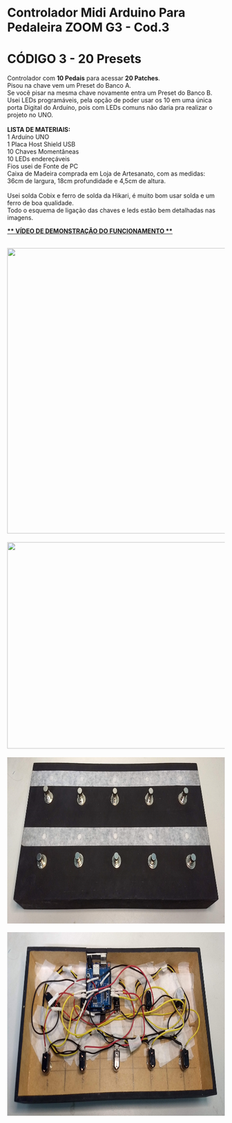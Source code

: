 # Controlador Midi Arduino Para Pedaleira ZOOM G3 - Cod.3
# CÓDIGO 3 - 20 Presets
Controlador com <b>10 Pedais</b> para acessar <b>20 Patches</b>.<br>
Pisou na chave vem um Preset do Banco A.
<br>
Se você pisar na mesma chave novamente entra um Preset do Banco B.<br>
Usei LEDs programáveis, pela opção de poder usar os 10 em uma única porta Digital do Arduíno, pois com LEDs comuns não daria pra realizar o projeto no UNO.<br>
<br>
<b>LISTA DE MATERIAIS:</b><br>
1 Arduíno UNO<br>
1 Placa Host Shield USB<br>
10 Chaves Momentâneas<br>
10 LEDs endereçáveis<br>
Fios usei de Fonte de PC<br>
Caixa de Madeira comprada em Loja de Artesanato, com as medidas:<br>
36cm de largura, 18cm profundidade e 4,5cm de altura.<br>
<br>
Usei solda Cobix e ferro de solda da Hikari, é muito bom usar solda e um ferro de boa qualidade.<br>
Todo o esquema de ligação das chaves e leds estão bem detalhadas nas imagens.
<br>
<p><a href="https://youtu.be/I-JBo6daacU"><b> ** VÍDEO DE DEMONSTRAÇÃO DO FUNCIONAMENTO ** </b></a></p>
<br>
<img width=698 height=661 src="ESQUEMA%20DE%20LIGAÇÃO%20DOS%20PEDAIS_20.jpg">
<br>
<br>
<img width=855 height=478 src="ESQUEMA%20DE%20LIGAÇÃO%20DOS%20LEDs_20.jpg">
<br>
<br>
<img width=837 height=385 src="IMG_20221213_225013941.jpg">
<br>
<br>
<img width=835 height=425 src="IMG_20221213_225039821.jpg">
